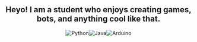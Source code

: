 <p align="center">
    <br>
    <a></a>
    <h2 align = "center">Heyo! I am a student who enjoys creating games, bots, and anything cool like that. </a></h2>
</p>
<p align="center">
<img alt="Python" src="https://img.shields.io/badge/python-7289da.svg?style=for-the-badge&logo=python&logoColor=white"/><img alt="Java" src="https://img.shields.io/badge/javascript-%23323330.svg?style=for-the-badge&logo=javascript&logoColor=%23F7DF1E"/><img alt="Arduino" src="https://img.shields.io/badge/arduino-%23323330.svg?style=for-the-badge&logo=arduino&logoColor=%008184"
</p>
